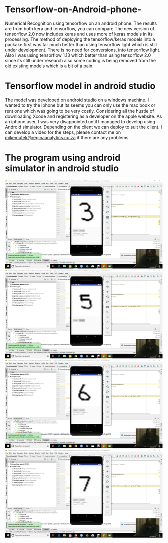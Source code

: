 # Tensorflow-on-Android-phone-
Numerical Recognition using tensorflow on an android phone. The
results are from both kera and tensorflow, you can compare
The new version of tensorflow 2.0 now includes keras
and uses more of keras models in its processing. The method of
deploying the tensorflow/keras models into a packake first was far much
better than using tensorflow light which is still under development. There
is no need for conversions, into tensorflow light. Also I was using 
tensorflow 1.13 which better than using tensorflow 
2.0 since its still under research also some coding is being removed
from the old existing models which is a bit of a pain.

# Tensorflow model in android studio

The model was developed on android studio on a windows machine. I wanted to try the
iphone but its seems you can only use the mac book or rent one which was going to be 
very costly. Considering all the hustle of downloading Xcode and registering as a 
developer on the apple website. As an iphone user, I was very disappointed
until I managed to develop using Android simulator. Depending on the client
we can deploy to suit the client. I can develop a video for the steps, please 
contact me on mikemutek@reginaanalytics.co.za if there are any problems.

# The program using android simulator in android studio


<img src = "./Android Screenshots//vlcsnap-2019-08-30-08h17m06s265.png">
<img src = "./Android Screenshots//vlcsnap-2019-08-30-08h17m15s179.png">
<img src = "./Android Screenshots//vlcsnap-2019-08-30-08h17m27s801.png">
<img src = "./Android Screenshots//vlcsnap-2019-08-30-08h17m34s599.png">
